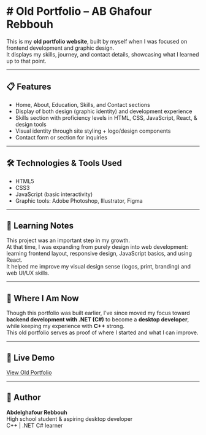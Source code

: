 <h1> # Old Portfolio – AB Ghafour Rebbouh </h1>
 
This is my **old portfolio website**, built by myself when I was focused on frontend development and graphic design.  
It displays my skills, journey, and contact details, showcasing what I learned up to that point.

---

## 📋 Features

- Home, About, Education, Skills, and Contact sections  
- Display of both design (graphic identity) and development experience  
- Skills section with proficiency levels in HTML, CSS, JavaScript, React, & design tools  
- Visual identity through site styling + logo/design components  
- Contact form or section for inquiries  

---

## 🛠️ Technologies & Tools Used

- HTML5  
- CSS3  
- JavaScript (basic interactivity)  
- Graphic tools: Adobe Photoshop, Illustrator, Figma  

---

## 🌱 Learning Notes

This project was an important step in my growth.  
At that time, I was expanding from purely design into web development: learning frontend layout, responsive design, JavaScript basics, and using React.  
It helped me improve my visual design sense (logos, print, branding) and web UI/UX skills.

---

## 🔭 Where I Am Now

Though this portfolio was built earlier, I’ve since moved my focus toward **backend development with .NET (C#)** to become a **desktop developer**, while keeping my experience with **C++** strong.  
This old portfolio serves as proof of where I started and what I can improve.

---

## 🚀 Live Demo

[View Old Portfolio](https://abdelghafourrebbouh.github.io/Old-Portfolio-Abdel-Ghafour/)

---

## 📝 Author

**Abdelghafour Rebbouh**  
High school student & aspiring desktop developer  
C++ | .NET C# learner  
